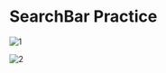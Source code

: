 #  SearchBar Practice


![1](https://user-images.githubusercontent.com/40102795/88933804-d525dd80-d2ba-11ea-960b-182afd46ac81.gif)


![2](https://user-images.githubusercontent.com/40102795/88933815-d7883780-d2ba-11ea-8269-9b1ad8293222.gif)

